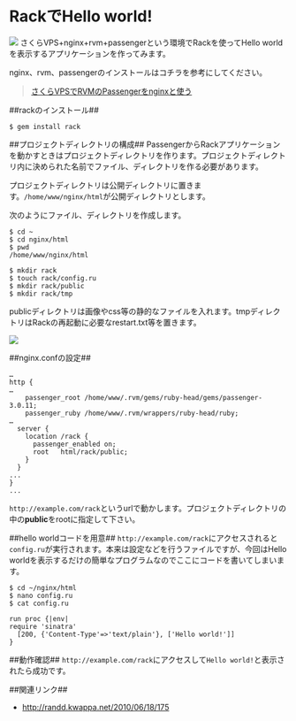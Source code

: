 # RackでHello world!

![](http://evernote.tk84.net/shard/s8/res/13921416-46b5-4812-aeee-2faa5d493590/)
さくらVPS+nginx+rvm+passengerという環境でRackを使ってHello worldを表示するアプリケーションを作ってみます。

nginx、rvm、passengerのインストールはコチラを参考にしてください。


>[さくらVPSでRVMのPassengerをnginxと使う](http://www.tk84.net/blog/%E3%81%95%E3%81%8F%E3%82%89VPS%E3%81%A7RVM%E3%81%AEPassenger%E3%82%92nginx%E3%81%A8%E4%BD%BF%E3%81%86/)


##rackのインストール##

    $ gem install rack

##プロジェクトディレクトリの構成##
PassengerからRackアプリケーションを動かすときはプロジェクトディレクトリを作ります。プロジェクトディレクトリ内に決められた名前でファイル、ディレクトリを作る必要があります。

プロジェクトディレクトリは公開ディレクトリに置きます。`/home/www/nginx/html`が公開ディレクトリとします。

次のようにファイル、ディレクトリを作成します。

    $ cd ~
    $ cd nginx/html
    $ pwd
    /home/www/nginx/html

    $ mkdir rack
    $ touch rack/config.ru
    $ mkdir rack/public
    $ mkdir rack/tmp

publicディレクトリは画像やcss等の静的なファイルを入れます。tmpディレクトリはRackの再起動に必要なrestart.txt等を置きます。

![](http://evernote.tk84.net/shard/s8/res/d2c9e485-81da-4307-8459-1b54c3622de2/)

##nginx.confの設定##

    …
    http {
    …
        passenger_root /home/www/.rvm/gems/ruby-head/gems/passenger-3.0.11;
        passenger_ruby /home/www/.rvm/wrappers/ruby-head/ruby;
    …
      server {
        location /rack {
          passenger_enabled on;
          root   html/rack/public;
        }
      }
    ...
    }
    ...

`http://example.com/rack`というurlで動かします。プロジェクトディレクトリの中の**public**をrootに指定して下さい。



##hello worldコードを用意##
`http://example.com/rack`にアクセスされると`config.ru`が実行されます。本来は設定などを行うファイルですが、今回はHello worldを表示するだけの簡単なプログラムなのでここにコードを書いてしまいます。

    $ cd ~/nginx/html
    $ nano config.ru
    $ cat config.ru

    run proc {|env|
    require 'sinatra'
      [200, {'Content-Type'=>'text/plain'}, ['Hello world!']]
    }




##動作確認##
`http://example.com/rack`にアクセスして`Hello world!`と表示されたら成功です。



##関連リンク##
- <http://randd.kwappa.net/2010/06/18/175>
